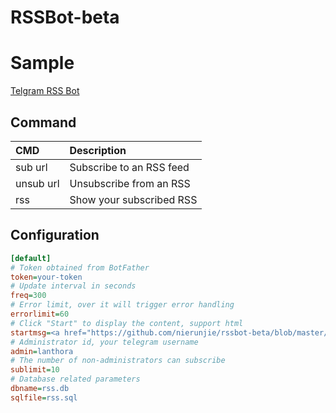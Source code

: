 # RSSBot-beta

# Sample

[Telgram RSS Bot](https://t.me/BRSSBot)

## Command

|CMD|Description|
|:-|:-|
|sub url|Subscribe to an RSS feed|
|unsub url|Unsubscribe from an RSS|
|rss|Show your subscribed RSS|

## Configuration

```ini
[default]
# Token obtained from BotFather
token=your-token
# Update interval in seconds
freq=300
# Error limit, over it will trigger error handling
errorlimit=60
# Click "Start" to display the content, support html
startmsg=<a href="https://github.com/nierunjie/rssbot-beta/blob/master/README.md">README</a>
# Administrator id, your telegram username
admin=lanthora
# The number of non-administrators can subscribe
sublimit=10
# Database related parameters
dbname=rss.db
sqlfile=rss.sql
```
